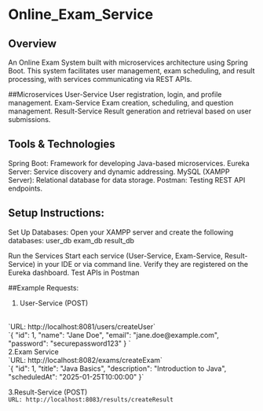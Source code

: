 # Online_Exam_Service

## Overview
An Online Exam System built with microservices architecture using Spring Boot. This system facilitates user management, exam scheduling, and result processing, with services communicating via REST APIs.

##Microservices
User-Service
User registration, login, and profile management.
Exam-Service
Exam creation, scheduling, and question management.
Result-Service
Result generation and retrieval based on user submissions.

## Tools & Technologies
Spring Boot: Framework for developing Java-based microservices.
Eureka Server: Service discovery and dynamic addressing.
MySQL (XAMPP Server): Relational database for data storage.
Postman: Testing REST API endpoints.

## Setup Instructions:
Set Up Databases:
Open your XAMPP server and create the following databases:
user_db
exam_db
result_db

Run the Services
Start each service (User-Service, Exam-Service, Result-Service) in your IDE or via command line.
Verify they are registered on the Eureka dashboard.
Test APIs in Postman

##Example Requests:
1. User-Service (POST)
 <br>
`URL: http://localhost:8081/users/createUser`
<br>
`{ 
  "id": 1, 
  "name": "Jane Doe", 
  "email": "jane.doe@example.com", 
  "password": "securepassword123" 
}
`
<br>
2.Exam Service
<br>
`URL: http://localhost:8082/exams/createExam`
<br>
`{ 
  "id": 1, 
  "title": "Java Basics", 
  "description": "Introduction to Java", 
  "scheduledAt": "2025-01-25T10:00:00" 
}`
<br>

3.Result-Service (POST)
<br>
`URL: http://localhost:8083/results/createResult `
<br>

